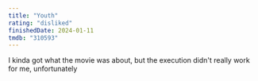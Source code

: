 ```yaml
---
title: "Youth"
rating: "disliked"
finishedDate: 2024-01-11
tmdb: "310593"
---
```


I kinda got what the movie was about, but the execution didn't really work for me, unfortunately
